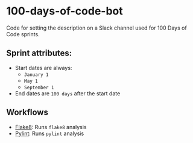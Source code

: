 # 100-days-of-code-bot
Code for setting the description on a Slack channel used for 100 Days of Code sprints.

## Sprint attributes:
- Start dates are always: 
  - `January 1`
  - `May 1`
  - `September 1`
- End dates are `100 days` after the start date

## Workflows
- [Flake8](https://github.com/managedkaos/100-days-of-code-bot/actions/workflows/flake8.yml): Runs `flake8` analysis
- [Pylint](https://github.com/managedkaos/100-days-of-code-bot/actions/workflows/pylint.yml): Runs `pylint` analysis


